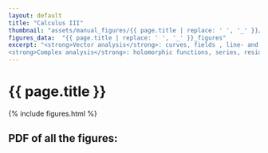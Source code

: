 ```yaml
---
layout: default
title: "Calculus III"
thumbnail: "assets/manual_figures/{{ page.title | replace: ' ', '_' }}/thumbnail.png"
figures_data:  "{{ page.title | replace: ' ', '_' }}_figures"
excerpt: "<strong>Vector analysis</strong>: curves, fields , line- and surface integrals... <br>
<strong>Complex analysis</strong>: holomorphic functions, series, residue theorem..."  
---
```

<h1>{{ page.title }}</h1>

{% include figures.html %}

<h2>PDF of all the figures:</h2>

<html>
  <head>
    <meta charset="utf-8" />
        <meta name="viewport" content="width=device-width">
  </head>
  <body>
    <object data="{{ site.baseurl }}/assets/generated_figures/Calculus_III/Calculus_III.pdf" type="application/pdf" style="min-height:100vh;width:100%"></object>
  </body>
</html>



